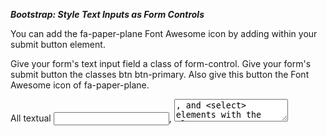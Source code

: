 ***Bootstrap: Style Text Inputs as Form Controls***

You can add the fa-paper-plane Font Awesome icon by adding <i class="fa fa-paper-plane"></i> within your submit button element.

Give your form's text input field a class of form-control. Give your form's submit button the classes btn btn-primary. Also give this button the Font Awesome icon of fa-paper-plane.

All textual <input>, <textarea>, and <select> elements with the class .form-control have a width of 100%.
